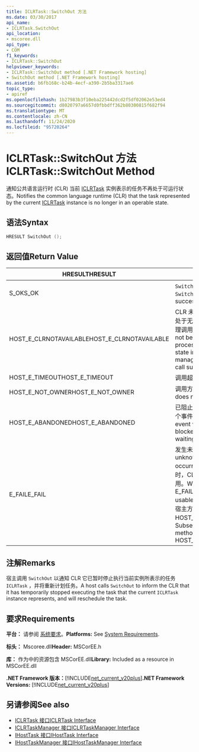 ```yaml
---
title: ICLRTask::SwitchOut 方法
ms.date: 03/30/2017
api_name:
- ICLRTask.SwitchOut
api_location:
- mscoree.dll
api_type:
- COM
f1_keywords:
- ICLRTask::SwitchOut
helpviewer_keywords:
- ICLRTask::SwitchOut method [.NET Framework hosting]
- SwitchOut method [.NET Framework hosting]
ms.assetid: b6fb168c-b24b-4ecf-a390-2b5ba3317ae6
topic_type:
- apiref
ms.openlocfilehash: 1b27983b3f10eba225442dcd2f5df02062e53ed4
ms.sourcegitcommit: d8020797a6657d0fbbdff362b80300815f682f94
ms.translationtype: MT
ms.contentlocale: zh-CN
ms.lasthandoff: 11/24/2020
ms.locfileid: "95720264"
---
```

# <a name="iclrtaskswitchout-method"></a><span data-ttu-id="0d265-102">ICLRTask::SwitchOut 方法</span><span class="sxs-lookup"><span data-stu-id="0d265-102">ICLRTask::SwitchOut Method</span></span>

<span data-ttu-id="0d265-103">通知公共语言运行时 (CLR) 当前 [ICLRTask](iclrtask-interface.md) 实例表示的任务不再处于可运行状态。</span><span class="sxs-lookup"><span data-stu-id="0d265-103">Notifies the common language runtime (CLR) that the task represented by the current [ICLRTask](iclrtask-interface.md) instance is no longer in an operable state.</span></span>  
  
## <a name="syntax"></a><span data-ttu-id="0d265-104">语法</span><span class="sxs-lookup"><span data-stu-id="0d265-104">Syntax</span></span>  
  
```cpp  
HRESULT SwitchOut ();  
```  
  
## <a name="return-value"></a><span data-ttu-id="0d265-105">返回值</span><span class="sxs-lookup"><span data-stu-id="0d265-105">Return Value</span></span>  
  
|<span data-ttu-id="0d265-106">HRESULT</span><span class="sxs-lookup"><span data-stu-id="0d265-106">HRESULT</span></span>|<span data-ttu-id="0d265-107">说明</span><span class="sxs-lookup"><span data-stu-id="0d265-107">Description</span></span>|  
|-------------|-----------------|  
|<span data-ttu-id="0d265-108">S_OK</span><span class="sxs-lookup"><span data-stu-id="0d265-108">S_OK</span></span>|<span data-ttu-id="0d265-109">`SwitchOut` 已成功返回。</span><span class="sxs-lookup"><span data-stu-id="0d265-109">`SwitchOut` returned successfully.</span></span>|  
|<span data-ttu-id="0d265-110">HOST_E_CLRNOTAVAILABLE</span><span class="sxs-lookup"><span data-stu-id="0d265-110">HOST_E_CLRNOTAVAILABLE</span></span>|<span data-ttu-id="0d265-111">CLR 未加载到进程中，或 CLR 处于无法运行托管代码或成功处理调用的状态。</span><span class="sxs-lookup"><span data-stu-id="0d265-111">The CLR has not been loaded into a process, or the CLR is in a state in which it cannot run managed code or process the call successfully.</span></span>|  
|<span data-ttu-id="0d265-112">HOST_E_TIMEOUT</span><span class="sxs-lookup"><span data-stu-id="0d265-112">HOST_E_TIMEOUT</span></span>|<span data-ttu-id="0d265-113">调用超时。</span><span class="sxs-lookup"><span data-stu-id="0d265-113">The call timed out.</span></span>|  
|<span data-ttu-id="0d265-114">HOST_E_NOT_OWNER</span><span class="sxs-lookup"><span data-stu-id="0d265-114">HOST_E_NOT_OWNER</span></span>|<span data-ttu-id="0d265-115">调用方不拥有该锁。</span><span class="sxs-lookup"><span data-stu-id="0d265-115">The caller does not own the lock.</span></span>|  
|<span data-ttu-id="0d265-116">HOST_E_ABANDONED</span><span class="sxs-lookup"><span data-stu-id="0d265-116">HOST_E_ABANDONED</span></span>|<span data-ttu-id="0d265-117">已阻止的线程或纤程正在等待某个事件时，该事件被取消。</span><span class="sxs-lookup"><span data-stu-id="0d265-117">An event was canceled while a blocked thread or fiber was waiting on it.</span></span>|  
|<span data-ttu-id="0d265-118">E_FAIL</span><span class="sxs-lookup"><span data-stu-id="0d265-118">E_FAIL</span></span>|<span data-ttu-id="0d265-119">发生未知的灾难性故障。</span><span class="sxs-lookup"><span data-stu-id="0d265-119">An unknown catastrophic failure occurred.</span></span> <span data-ttu-id="0d265-120">当方法返回 E_FAIL 时，CLR 在该进程内将不再可用。</span><span class="sxs-lookup"><span data-stu-id="0d265-120">When a method returns E_FAIL, the CLR is no longer usable within the process.</span></span> <span data-ttu-id="0d265-121">对宿主方法的后续调用会返回 HOST_E_CLRNOTAVAILABLE。</span><span class="sxs-lookup"><span data-stu-id="0d265-121">Subsequent calls to hosting methods return HOST_E_CLRNOTAVAILABLE.</span></span>|  
  
## <a name="remarks"></a><span data-ttu-id="0d265-122">注解</span><span class="sxs-lookup"><span data-stu-id="0d265-122">Remarks</span></span>  

 <span data-ttu-id="0d265-123">宿主调用 `SwitchOut` 以通知 CLR 它已暂时停止执行当前实例所表示的任务 `ICLRTask` ，并将重新计划任务。</span><span class="sxs-lookup"><span data-stu-id="0d265-123">A host calls `SwitchOut` to inform the CLR that it has temporarily stopped executing the task that the current `ICLRTask` instance represents, and will reschedule the task.</span></span>  
  
## <a name="requirements"></a><span data-ttu-id="0d265-124">要求</span><span class="sxs-lookup"><span data-stu-id="0d265-124">Requirements</span></span>  

 <span data-ttu-id="0d265-125">**平台：** 请参阅 [系统要求](../../get-started/system-requirements.md)。</span><span class="sxs-lookup"><span data-stu-id="0d265-125">**Platforms:** See [System Requirements](../../get-started/system-requirements.md).</span></span>  
  
 <span data-ttu-id="0d265-126">**标头：** Mscoree.dll</span><span class="sxs-lookup"><span data-stu-id="0d265-126">**Header:** MSCorEE.h</span></span>  
  
 <span data-ttu-id="0d265-127">**库：** 作为中的资源包含 MSCorEE.dll</span><span class="sxs-lookup"><span data-stu-id="0d265-127">**Library:** Included as a resource in MSCorEE.dll</span></span>  
  
 <span data-ttu-id="0d265-128">**.NET Framework 版本：**[!INCLUDE[net_current_v20plus](../../../../includes/net-current-v20plus-md.md)]</span><span class="sxs-lookup"><span data-stu-id="0d265-128">**.NET Framework Versions:** [!INCLUDE[net_current_v20plus](../../../../includes/net-current-v20plus-md.md)]</span></span>  
  
## <a name="see-also"></a><span data-ttu-id="0d265-129">另请参阅</span><span class="sxs-lookup"><span data-stu-id="0d265-129">See also</span></span>

- [<span data-ttu-id="0d265-130">ICLRTask 接口</span><span class="sxs-lookup"><span data-stu-id="0d265-130">ICLRTask Interface</span></span>](iclrtask-interface.md)
- [<span data-ttu-id="0d265-131">ICLRTaskManager 接口</span><span class="sxs-lookup"><span data-stu-id="0d265-131">ICLRTaskManager Interface</span></span>](iclrtaskmanager-interface.md)
- [<span data-ttu-id="0d265-132">IHostTask 接口</span><span class="sxs-lookup"><span data-stu-id="0d265-132">IHostTask Interface</span></span>](ihosttask-interface.md)
- [<span data-ttu-id="0d265-133">IHostTaskManager 接口</span><span class="sxs-lookup"><span data-stu-id="0d265-133">IHostTaskManager Interface</span></span>](ihosttaskmanager-interface.md)
